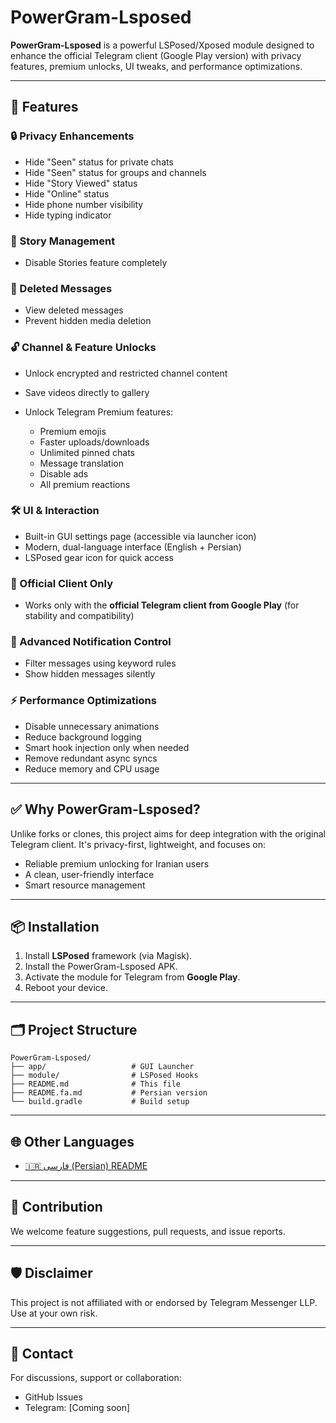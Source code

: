 # PowerGram-Lsposed

**PowerGram-Lsposed** is a powerful LSPosed/Xposed module designed to enhance the official Telegram client (Google Play version) with privacy features, premium unlocks, UI tweaks, and performance optimizations.

---

## 🚀 Features

### 🔒 Privacy Enhancements

* Hide "Seen" status for private chats
* Hide "Seen" status for groups and channels
* Hide "Story Viewed" status
* Hide "Online" status
* Hide phone number visibility
* Hide typing indicator

### 📵 Story Management

* Disable Stories feature completely

### 🧽 Deleted Messages

* View deleted messages
* Prevent hidden media deletion

### 🔓 Channel & Feature Unlocks

* Unlock encrypted and restricted channel content
* Save videos directly to gallery
* Unlock Telegram Premium features:

  * Premium emojis
  * Faster uploads/downloads
  * Unlimited pinned chats
  * Message translation
  * Disable ads
  * All premium reactions

### 🛠 UI & Interaction

* Built-in GUI settings page (accessible via launcher icon)
* Modern, dual-language interface (English + Persian)
* LSPosed gear icon for quick access

### 📲 Official Client Only

* Works only with the **official Telegram client from Google Play** (for stability and compatibility)

### 🔔 Advanced Notification Control

* Filter messages using keyword rules
* Show hidden messages silently

### ⚡ Performance Optimizations

* Disable unnecessary animations
* Reduce background logging
* Smart hook injection only when needed
* Remove redundant async syncs
* Reduce memory and CPU usage

---

## ✅ Why PowerGram-Lsposed?

Unlike forks or clones, this project aims for deep integration with the original Telegram client. It's privacy-first, lightweight, and focuses on:

* Reliable premium unlocking for Iranian users
* A clean, user-friendly interface
* Smart resource management

---

## 📦 Installation

1. Install **LSPosed** framework (via Magisk).
2. Install the PowerGram-Lsposed APK.
3. Activate the module for Telegram from **Google Play**.
4. Reboot your device.

---

## 🗂 Project Structure

```
PowerGram-Lsposed/
├── app/                   # GUI Launcher
├── module/                # LSPosed Hooks
├── README.md              # This file
├── README.fa.md           # Persian version
└── build.gradle           # Build setup
```

---

## 🌐 Other Languages

* [🇮🇷 فارسی (Persian) README](./README.fa.md)

---

## 🤝 Contribution

We welcome feature suggestions, pull requests, and issue reports.

---

## 🛡 Disclaimer

This project is not affiliated with or endorsed by Telegram Messenger LLP. Use at your own risk.

---

## 📧 Contact

For discussions, support or collaboration:

* GitHub Issues
* Telegram: \[Coming soon]
